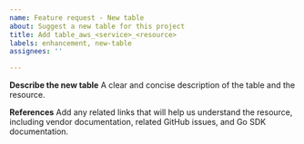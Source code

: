 ```yaml
---
name: Feature request - New table
about: Suggest a new table for this project
title: Add table_aws_<service>_<resource>
labels: enhancement, new-table
assignees: ''

---
```


**Describe the new table**
A clear and concise description of the table and the resource.

**References**
Add any related links that will help us understand the resource, including vendor documentation, related GitHub issues, and Go SDK documentation.
